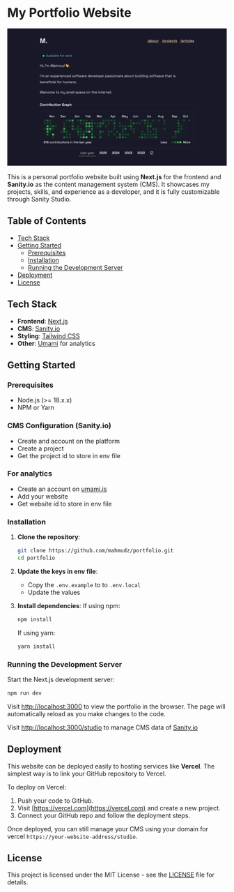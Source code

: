 # My Portfolio Website

![mahmudz.dev](thumbnail.png "https://mahmudz.dev")

This is a personal portfolio website built using **Next.js** for the frontend and **Sanity.io** as the content management system (CMS). It showcases my projects, skills, and experience as a developer, and it is fully customizable through Sanity Studio.

## Table of Contents

- [Tech Stack](#tech-stack)
- [Getting Started](#getting-started)
  - [Prerequisites](#prerequisites)
  - [Installation](#installation)
  - [Running the Development Server](#running-the-development-server)
- [Deployment](#deployment)
- [License](#license)

## Tech Stack

- **Frontend**: [Next.js](https://nextjs.org/docs)
- **CMS**: [Sanity.io](https://www.sanity.io)
- **Styling**: [Tailwind CSS](https://tailwindcss.com/docs)
- **Other**: [Umami](https://umami.is) for analytics

## Getting Started

### Prerequisites

- Node.js (>= 18.x.x)
- NPM or Yarn

### CMS Configuration (Sanity.io)

- Create and account on the platform
- Create a project
- Get the project id to store in env file

### For analytics

- Create an account on [umami.is](https://umami.is/)
- Add your website
- Get website id to store in env file

### Installation

1. **Clone the repository**:

   ```bash
   git clone https://github.com/mahmudz/portfolio.git
   cd portfolio
   ```

2. **Update the keys in env file**:

   - Copy the `.env.example` to to `.env.local`
   - Update the values

3. **Install dependencies**:
   If using npm:

   ```bash
   npm install
   ```

   If using yarn:

   ```bash
   yarn install
   ```

### Running the Development Server

Start the Next.js development server:

```bash
npm run dev
```

Visit [http://localhost:3000](http://localhost:3000) to view the portfolio in the browser. The page will automatically reload as you make changes to the code.

Visit [http://localhost:3000/studio](http://localhost:3000/studio) to manage CMS data of [Sanity.io](https://www.sanity.io)

## Deployment

This website can be deployed easily to hosting services like **Vercel**. The simplest way is to link your GitHub repository to Vercel.

To deploy on Vercel:

1. Push your code to GitHub.
2. Visit [https://vercel.com](https://vercel.com) and create a new project.
3. Connect your GitHub repo and follow the deployment steps.

Once deployed, you can still manage your CMS using your domain for vercel `https://your-website-address/studio`.

## License

This project is licensed under the MIT License - see the [LICENSE](LICENSE) file for details.
